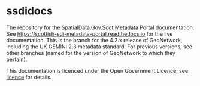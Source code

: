 # ssdidocs

The repository for the SpatialData.Gov.Scot Metadata Portal documentation. See https://scottish-sdi-metadata-portal.readthedocs.io for the live documentation. This is the branch for the 4.2.x release of GeoNetwork, including the UK GEMINI 2.3 metadata standard. For previous versions, see other branches (named for the version of GeoNetwork to which they pertain).

This documentation is licenced under the Open Government Licence, see [licence](licence.md) for details.
